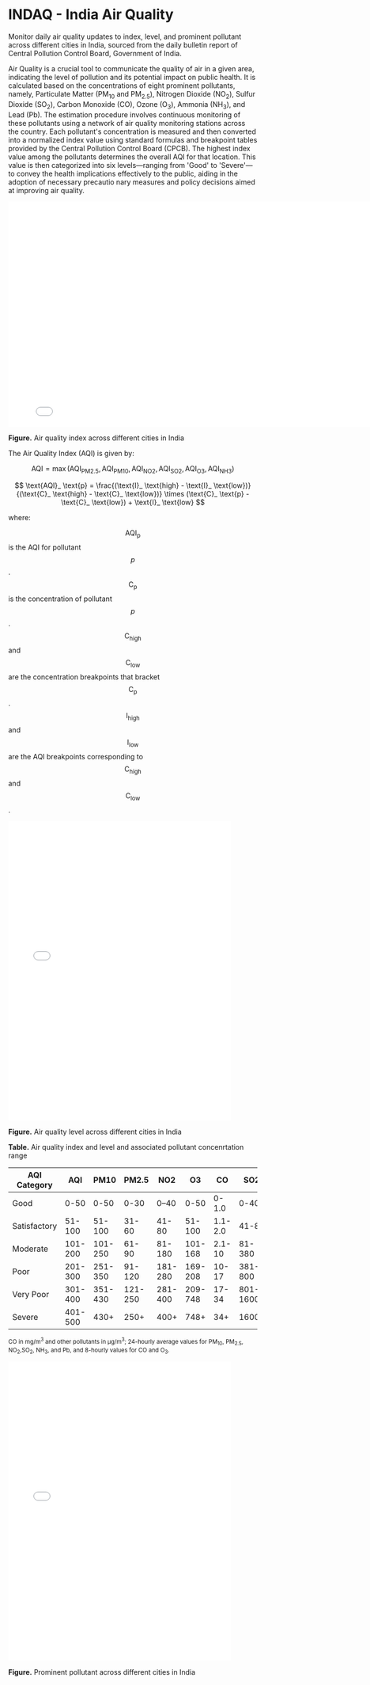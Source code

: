 # INDAQ - India Air Quality

Monitor daily air quality updates to index, level, and prominent pollutant across different cities in India, sourced from the daily bulletin report of Central Pollution Control Board, Government of India.

Air Quality is a crucial tool to communicate the quality of air in a given area, indicating the level of pollution and its potential impact on public health. It is calculated based on the concentrations of eight prominent pollutants, namely, Particulate Matter (PM<sub>10</sub> and PM<sub>2.5</sub>), Nitrogen Dioxide (NO<sub>2</sub>), Sulfur Dioxide (SO<sub>2</sub>), Carbon Monoxide (CO), Ozone (O<sub>3</sub>), Ammonia (NH<sub>3</sub>), and Lead (Pb). The estimation procedure involves continuous monitoring of these pollutants using a network of air quality monitoring stations across the country. Each pollutant's concentration is measured and then converted into a normalized index value using standard formulas and breakpoint tables provided by the Central Pollution Control Board (CPCB). The highest index value among the pollutants determines the overall AQI for that location. This value is then categorized into six levels—ranging from 'Good' to 'Severe'—to convey the health implications effectively to the public, aiding in the adoption of necessary precautio nary measures and policy decisions aimed at improving air quality.

<div class="l-page">
  <iframe
    src="{{ '/assets/plotly/index.html' | relative_url }}"
    frameborder="0"
    scrolling="no"
    height="455"
    width="800"
  ></iframe>
</div>

**Figure.** Air quality index across different cities in India

The Air Quality Index (AQI) is given by:

$$
\text{AQI} = \max(\text{AQI}_ \text{PM2.5}, \text{AQI}_ \text{PM10}, \text{AQI}_ \text{NO2}, \text{AQI}_ \text{SO2}, \text{AQI}_ \text{O3}, \text{AQI}_ \text{NH3})
$$

$$
\text{AQI}_ \text{p} = \frac{(\text{I}_ \text{high} - \text{I}_ \text{low})}{(\text{C}_ \text{high} - \text{C}_ \text{low})} \times (\text{C}_ \text{p} - \text{C}_ \text{low}) + \text{I}_ \text{low}
$$

where:

$$ \text{AQI}_ \text{p} $$ is the AQI for pollutant $$ p $$.
$$ \text{C}_ \text{p} $$ is the concentration of pollutant $$ p $$.
$$ \text{C}_ \text{high} $$ and $$ \text{C}_ \text{low} $$ are the concentration breakpoints that bracket $$ \text{C}_ \text{p} $$.
$$ \text{I}_ \text{high} $$ and $$ \text{I}_ \text{low} $$ are the AQI breakpoints corresponding to $$ \text{C}_ \text{high} $$ and $$ \text{C}_ \text{low} $$.

<div class="l-page">
  <iframe
    src="{{ '/assets/plotly/level.html' | relative_url }}"
    frameborder="0"
    scrolling="no"
    height="605"
    width="450"
  ></iframe>
</div>

**Figure.** Air quality level across different cities in India

**Table.** Air quality index and level and associated pollutant concenrtation range

| AQI Category  | AQI     | PM10    | PM2.5  | NO2    | O3      | CO     | SO2    | NH3     | Pb      |
|---------------|---------|---------|--------|--------|---------|--------|--------|---------|---------|
| Good          | 0-50    | 0-50    | 0-30   | 0–40   | 0-50    | 0-1.0  | 0-40   | 0-200   | 0-0.5   |
| Satisfactory  | 51-100  | 51-100  | 31-60  | 41-80  | 51-100  | 1.1-2.0| 41-80  | 201-400 | 0.5-1.0 |
| Moderate      | 101-200 | 101-250 | 61-90  | 81-180 | 101-168 | 2.1-10 | 81-380 | 401-800 | 1.1-2.0 |
| Poor          | 201-300 | 251-350 | 91-120 | 181-280| 169-208 | 10-17  | 381-800| 801-1200| 2.1-3.0 |
| Very Poor     | 301-400 | 351-430 | 121-250| 281-400| 209-748 | 17-34  | 801-1600| 1200-1800| 3.1-3.5|
| Severe        | 401-500 | 430+    | 250+   | 400+   | 748+    | 34+    | 1600+  | 1800+   | 3.5+    |

<sup>CO in mg/m<sup>3</sup> and other pollutants in μg/m<sup>3</sup>; 24-hourly average values for PM<sub>10</sub>, PM<sub>2.5</sub>, NO<sub>2</sub>,SO<sub>2</sub>, NH<sub>3</sub>, and Pb, and 8-hourly values for CO and O<sub>3</sub>.</sup>

<div class="l-page">
  <iframe
    src="{{ '/assets/plotly/pollutant.html' | relative_url }}"
    frameborder="0"
    scrolling="no"
    height="605"
    width="450"
  ></iframe>
</div>

**Figure.** Prominent pollutant across different cities in India
